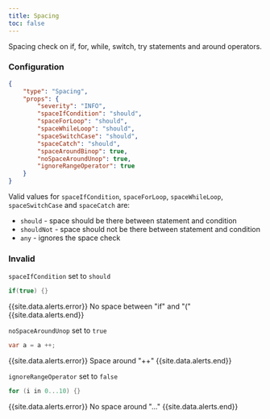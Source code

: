 ```yaml
---
title: Spacing
toc: false
---
```


Spacing check on if, for, while, switch, try statements and around operators.

### Configuration

```json
{
    "type": "Spacing",
    "props": {
        "severity": "INFO",
        "spaceIfCondition": "should",
        "spaceForLoop": "should",
        "spaceWhileLoop": "should",
        "spaceSwitchCase": "should",
        "spaceCatch": "should",
        "spaceAroundBinop": true,
        "noSpaceAroundUnop": true,
        "ignoreRangeOperator": true
    }
}
```

Valid values for `spaceIfCondition`, `spaceForLoop`, `spaceWhileLoop`, `spaceSwitchCase` and `spaceCatch` are:

- `should` - space should be there between statement and condition
- `shouldNot` - space should not be there between statement and condition
- `any` - ignores the space check

### Invalid

`spaceIfCondition` set to `should`

```java
if(true) {}
```

{{site.data.alerts.error}} No space between "if" and "(" {{site.data.alerts.end}}


`noSpaceAroundUnop` set to `true`

```java
var a = a ++;
```

{{site.data.alerts.error}} Space around "++" {{site.data.alerts.end}}

`ignoreRangeOperator` set to `false`

```java
for (i in 0...10) {}
```

{{site.data.alerts.error}} No space around "..." {{site.data.alerts.end}}

